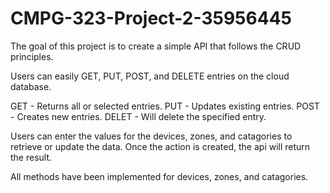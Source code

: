 # CMPG-323-Project-2-35956445

The goal of this project is to create a simple API that follows the CRUD principles. 

Users can easily GET, PUT, POST, and DELETE entries on the cloud database. 

GET - Returns all or selected entries.
PUT - Updates existing entries.
POST - Creates new entries.
DELET - Will delete the specified entry.

Users can enter the values for the devices, zones, and catagories to retrieve or update the data. Once the action is created, the api will return the result.

All methods have been implemented for devices, zones, and catagories.
